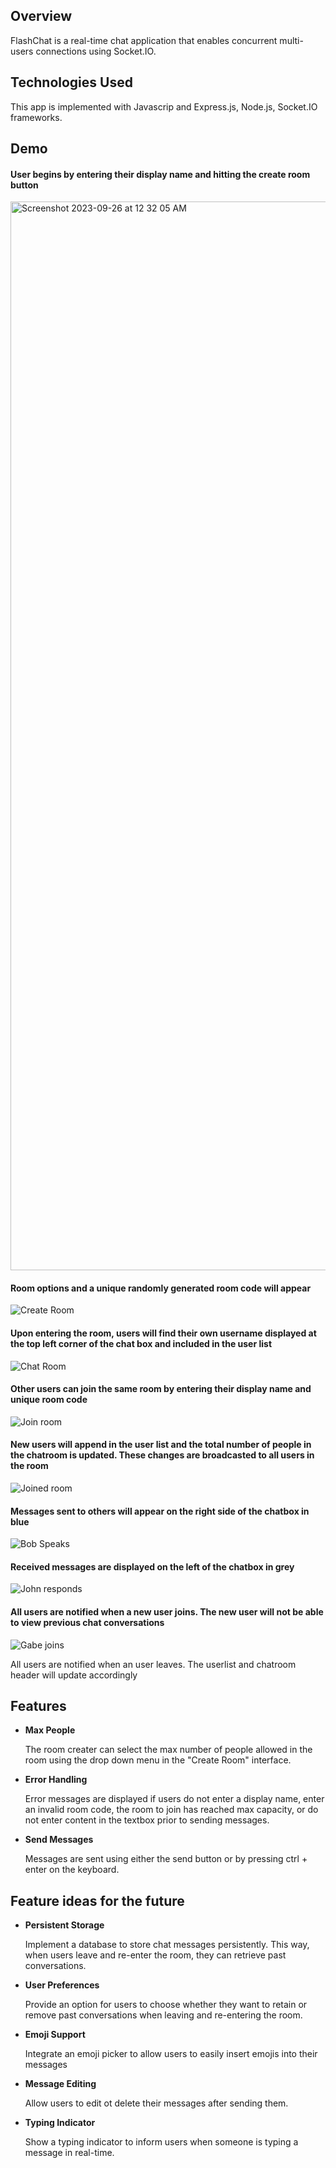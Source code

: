 ## Overview
FlashChat is a real-time chat application that enables concurrent multi-users connections using Socket.IO.
## Technologies Used
This app is implemented with Javascrip and Express.js, Node.js, Socket.IO frameworks.

## Demo
#### User begins by entering their display name and hitting the create room button
<img width="1710" alt="Screenshot 2023-09-26 at 12 32 05 AM" src="https://github.com/RoisinDai/FlashChat/assets/125154836/8f8c2494-8b02-4f8c-bc33-b9c9f4a7482d">

#### Room options and a unique randomly generated room code will appear
![Create Room](https://github.com/RoisinDai/FlashChat/assets/125154836/8cdad808-7c53-4bcf-9a1a-bb45339b3eab)

#### Upon entering the room, users will find their own username displayed at the top left corner of the chat box and included in the user list
![Chat Room](https://github.com/RoisinDai/FlashChat/assets/125154836/ddc8575e-d3a1-422e-a2fa-7f9910d0e13b)

#### Other users can join the same room by entering their display name and unique room code
![Join room](https://github.com/RoisinDai/FlashChat/assets/125154836/5fe8507b-20c8-465f-a8a7-563f53c1f0a7)

#### New users will append in the user list and the total number of people in the chatroom is updated. These changes are broadcasted to all users in the room
![Joined room](https://github.com/RoisinDai/FlashChat/assets/125154836/6ad47c90-35ee-4be5-a598-2cd5f8478692)

#### Messages sent to others will appear on the right side of the chatbox in blue 
![Bob Speaks](https://github.com/RoisinDai/FlashChat/assets/125154836/284a9c72-18ea-4e9f-a02f-32579cb56f8b)

#### Received messages are displayed on the left of the chatbox in grey
![John responds](https://github.com/RoisinDai/FlashChat/assets/125154836/42e2f024-e76b-4ffa-ba05-7b3130c7408b)

#### All users are notified when a new user joins. The new user will not be able to view previous chat conversations
![Gabe joins](https://github.com/RoisinDai/FlashChat/assets/125154836/39aebfe9-f3fe-4592-b378-291a89f0d6d5)

All users are notified when an user leaves. The userlist and chatroom header will update accordingly

## Features

- **Max People**
  
  The room creater can select the max number of people allowed in the room using the drop down menu in the "Create Room" interface. 

- **Error Handling**

  Error messages are displayed if users do not enter a display name, enter an invalid room code, the room to join has reached max capacity, or do not enter content in the textbox prior to sending messages.

- **Send Messages**

  Messages are sent using either the send button or by pressing ctrl + enter on the keyboard.

## Feature ideas for the future

- **Persistent Storage**
  
  Implement a database to store chat messages persistently. This way, when users leave and re-enter the room, they can retrieve past conversations.

- **User Preferences**
  
  Provide an option for users to choose whether they want to retain or remove past conversations when leaving and re-entering the room.

- **Emoji Support**
  
  Integrate an emoji picker to allow users to easily insert emojis into their messages

- **Message Editing**
  
  Allow users to edit ot delete their messages after sending them.

- **Typing Indicator**
  
  Show a typing indicator to inform users when someone is typing a message in real-time.

